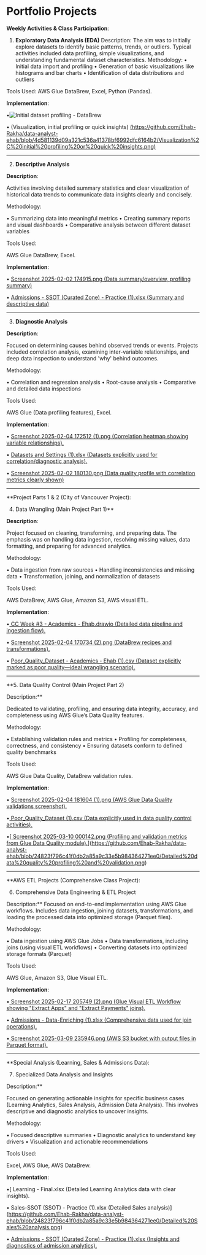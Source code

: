 # **Portfolio Projects**
**Weekly Activities & Class Participation**:
1. **Exploratory Data Analysis (EDA)**
Description:
The aim was to initially explore datasets to identify basic patterns, trends, or outliers. Typical activities included data profiling, simple visualizations, and understanding fundamental dataset characteristics.
Methodology:
•	Initial data import and profiling
•	Generation of basic visualizations like histograms and bar charts
•	Identification of data distributions and outliers

Tools Used:
AWS Glue DataBrew, Excel, Python (Pandas).

**Implementation**:

•![Initial dataset profiling - DataBrew](https://raw.githubusercontent.com/Ehab-Rakha/data-analyst-ehab/main/Initial%20dataset%20profiling%20-%20DataBrew.png)


•	(Visualization, initial profiling or quick insights) [(https://github.com/Ehab-Rakha/data-analyst-ehab/blob/4d581139d09a321c536a41378bf6992dfc6164b2/Visualization%2C%20initial%20profiling%20or%20quick%20insights.png)](https://github.com/Ehab-Rakha/data-analyst-ehab/blob/4d581139d09a321c536a41378bf6992dfc6164b2/Visualization%2C%20initial%20profiling%20or%20quick%20insights.png)
________________________________________

2. **Descriptive Analysis**

**Description**:

Activities involving detailed summary statistics and clear visualization of historical data trends to communicate data insights clearly and concisely.

Methodology:

•	Summarizing data into meaningful metrics
•	Creating summary reports and visual dashboards
•	Comparative analysis between different dataset variables

Tools Used:

AWS Glue DataBrew, Excel.

**Implementation**:

•	[Screenshot 2025-02-02 174915.png (Data summary/overview, profiling summary)](https://github.com/Ehab-Rakha/data-analyst-ehab/blob/24823f796c41f0db2a85a9c33e5b984364271ee0/Data%20summary-overview%2C%20profiling%20summary.png)

•	[Admissions - SSOT (Curated Zone) - Practice (1).xlsx (Summary and descriptive data)](https://github.com/Ehab-Rakha/data-analyst-ehab/blob/24823f796c41f0db2a85a9c33e5b984364271ee0/Summary%20and%20descriptive%20data.png)
________________________________________

3. **Diagnostic Analysis**

**Description**:

Focused on determining causes behind observed trends or events. Projects included correlation analysis, examining inter-variable relationships, and deep data inspection to understand 'why' behind outcomes.

Methodology:

•	Correlation and regression analysis
•	Root-cause analysis
•	Comparative and detailed data inspections

Tools Used:

AWS Glue (Data profiling features), Excel.

**Implementation**:

•	[Screenshot 2025-02-04 172512 (1).png (Correlation heatmap showing variable relationships).](https://github.com/Ehab-Rakha/data-analyst-ehab/blob/24823f796c41f0db2a85a9c33e5b984364271ee0/Correlation%20heatmap%20showing%20variable%20relationships.png)

•	[Datasets and Settings (1).xlsx (Datasets explicitly used for correlation/diagnostic analysis).](https://github.com/Ehab-Rakha/data-analyst-ehab/blob/24823f796c41f0db2a85a9c33e5b984364271ee0/Dataset%20explicitly%20marked%20as%20poor%20quality%E2%80%94ideal%20wrangling%20scenario.png)

•	[Screenshot 2025-02-02 180130.png (Data quality profile with correlation metrics clearly shown)](https://github.com/Ehab-Rakha/data-analyst-ehab/blob/24823f796c41f0db2a85a9c33e5b984364271ee0/Data%20quality%20profile%20with%20correlation%20metrics%20clearly%20shown.png)
________________________________________

**Project Parts 1 & 2 (City of Vancouver Project):

4. Data Wrangling (Main Project Part 1)**

**Description**:

Project focused on cleaning, transforming, and preparing data. The emphasis was on handling data ingestion, resolving missing values, data formatting, and preparing for advanced analytics.

Methodology:

•	Data ingestion from raw sources
•	Handling inconsistencies and missing data
•	Transformation, joining, and normalization of datasets

Tools Used:

AWS DataBrew, AWS Glue, Amazon S3, AWS visual ETL.

**Implementation**:

•[	CC Week #3 - Academics - Ehab.drawio (Detailed data pipeline and ingestion flow).](https://github.com/Ehab-Rakha/data-analyst-ehab/blob/24823f796c41f0db2a85a9c33e5b984364271ee0/Detailed%20data%20quality%20profiling%20and%20validation.png)

•	[Screenshot 2025-02-04 170734 (2).png (DataBrew recipes and transformations).](https://github.com/Ehab-Rakha/data-analyst-ehab/blob/24823f796c41f0db2a85a9c33e5b984364271ee0/DataBrew%20transformations.png)

•	[Poor_Quality_Dataset - Academics - Ehab (1).csv (Dataset explicitly marked as poor quality—ideal wrangling scenario).](https://github.com/Ehab-Rakha/data-analyst-ehab/blob/24823f796c41f0db2a85a9c33e5b984364271ee0/Dataset%20explicitly%20marked%20as%20poor%20quality%E2%80%94ideal%20wrangling%20scenario.png)
________________________________________

**5. Data Quality Control (Main Project Part 2)

Description:**

Dedicated to validating, profiling, and ensuring data integrity, accuracy, and completeness using AWS Glue’s Data Quality features.

Methodology:

•	Establishing validation rules and metrics
•	Profiling for completeness, correctness, and consistency
•	Ensuring datasets conform to defined quality benchmarks

Tools Used:

AWS Glue Data Quality, DataBrew validation rules.

**Implementation**:

•	[Screenshot 2025-02-04 181604 (1).png (AWS Glue Data Quality validations screenshot).](https://github.com/Ehab-Rakha/data-analyst-ehab/blob/24823f796c41f0db2a85a9c33e5b984364271ee0/AWS%20Glue%20Data%20Quality%20validations.png)

•[	Poor_Quality_Dataset (1).csv (Data explicitly used in data quality control activities).](https://github.com/Ehab-Rakha/data-analyst-ehab/blob/24823f796c41f0db2a85a9c33e5b984364271ee0/Detailed%20data%20quality%20profiling%20and%20validation.png)

•[[	Screenshot 2025-03-10 000142.png (Profiling and validation metrics from Glue Data Quality module).](https://github.com/Ehab-Rakha/data-analyst-ehab/blob/24823f796c41f0db2a85a9c33e5b984364271ee0/Detailed%20data%20quality%20profiling%20and%20validation.png)](https://github.com/Ehab-Rakha/data-analyst-ehab/blob/24823f796c41f0db2a85a9c33e5b984364271ee0/Detailed%20data%20quality%20profiling%20and%20validation.png)
________________________________________

**AWS ETL Projects (Comprehensive Class Project):

6. Comprehensive Data Engineering & ETL Project

Description:**
Focused on end-to-end implementation using AWS Glue workflows. Includes data ingestion, joining datasets, transformations, and loading the processed data into optimized storage (Parquet files).

Methodology:

•	Data ingestion using AWS Glue Jobs
•	Data transformations, including joins (using visual ETL workflows)
•	Converting datasets into optimized storage formats (Parquet)

Tools Used:

AWS Glue, Amazon S3, Glue Visual ETL.

**Implementation**:

•[	Screenshot 2025-02-17 205749 (2).png (Glue Visual ETL Workflow showing "Extract Apps" and "Extract Payments" joins).](https://github.com/Ehab-Rakha/data-analyst-ehab/blob/24823f796c41f0db2a85a9c33e5b984364271ee0/Glue%20Visual%20ETL%20Workflow%20showing%20%5BExtract%20Apps%5D%20and%20%5BExtract%20Payments%5D%20joins.png)

•	[Admissions - Data-Enriching (1).xlsx (Comprehensive data used for join operations).](https://github.com/Ehab-Rakha/data-analyst-ehab/blob/24823f796c41f0db2a85a9c33e5b984364271ee0/Comprehensive%20data%20used%20for%20join%20operations.png)

•[	Screenshot 2025-03-09 235946.png (AWS S3 bucket with output files in Parquet format).](https://github.com/Ehab-Rakha/data-analyst-ehab/blob/24823f796c41f0db2a85a9c33e5b984364271ee0/AWS%20S3%20bucket%20with%20output%20files%20in%20Parquet%20format.png)
________________________________________

**Special Analysis (Learning, Sales & Admissions Data):

7. Specialized Data Analysis and Insights

Description:**

Focused on generating actionable insights for specific business cases (Learning Analytics, Sales Analysis, Admission Data Analysis). This involves descriptive and diagnostic analytics to uncover insights.

Methodology:

•	Focused descriptive summaries
•	Diagnostic analytics to understand key drivers
•	Visualization and actionable recommendations

Tools Used:

Excel, AWS Glue, AWS DataBrew.

**Implementation**:

•[	Learning - Final.xlsx (Detailed Learning Analytics data with clear insights).

•	Sales-SSOT (SSOT) - Practice (1).xlsx (Detailed Sales analysis)](https://github.com/Ehab-Rakha/data-analyst-ehab/blob/24823f796c41f0db2a85a9c33e5b984364271ee0/Detailed%20Sales%20analysis.png)

•	[Admissions - SSOT (Curated Zone) - Practice (1).xlsx (Insights and diagnostics of admission analytics).](https://github.com/Ehab-Rakha/data-analyst-ehab/blob/24823f796c41f0db2a85a9c33e5b984364271ee0/Insights%20and%20diagnostics%20of%20admission%20analytics.png)
